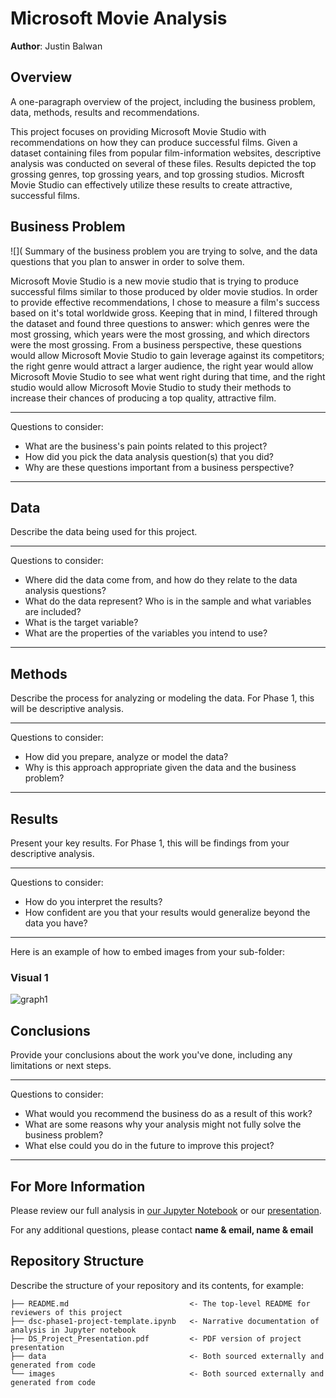 # Microsoft Movie Analysis

**Author**: Justin Balwan

## Overview

A one-paragraph overview of the project, including the business problem, data, methods, results and recommendations.

This project focuses on providing Microsoft Movie Studio with recommendations on how they can produce successful films. 
Given a dataset containing files from popular film-information websites, descriptive analysis was conducted on several of these files. Results depicted the top grossing genres, top grossing years, and top grossing studios. Microsft Movie Studio can effectively utilize these results to create attractive, successful films.

## Business Problem

![](
Summary of the business problem you are trying to solve, and the data questions that you plan to answer in order to solve them.

Microsoft Movie Studio is a new movie studio that is trying to produce successful films similar to those produced by older movie studios. In order to provide effective recommendations, I chose to measure a film's success based on it's total worldwide gross. Keeping that in mind, I filtered through the dataset and found three questions to answer: which genres were the most grossing, which years were the most grossing, and which directors were the most grossing. From a business perspective, these questions would allow Microsoft Movie Studio to gain leverage against its competitors; the right genre would attract a larger audience, the right year would allow Microsoft Movie Studio to see what went right during that time, and the right studio would allow Microsoft Movie Studio to study their methods to increase their chances of producing a top quality, attractive film.

***
Questions to consider:
* What are the business's pain points related to this project?
* How did you pick the data analysis question(s) that you did?
* Why are these questions important from a business perspective?
***

## Data

Describe the data being used for this project.

***
Questions to consider:
* Where did the data come from, and how do they relate to the data analysis questions?
* What do the data represent? Who is in the sample and what variables are included?
* What is the target variable?
* What are the properties of the variables you intend to use?
***

## Methods

Describe the process for analyzing or modeling the data. For Phase 1, this will be descriptive analysis.

***
Questions to consider:
* How did you prepare, analyze or model the data?
* Why is this approach appropriate given the data and the business problem?
***

## Results

Present your key results. For Phase 1, this will be findings from your descriptive analysis.

***
Questions to consider:
* How do you interpret the results?
* How confident are you that your results would generalize beyond the data you have?
***

Here is an example of how to embed images from your sub-folder:

### Visual 1
![graph1](./images/viz1.png)

## Conclusions

Provide your conclusions about the work you've done, including any limitations or next steps.

***
Questions to consider:
* What would you recommend the business do as a result of this work?
* What are some reasons why your analysis might not fully solve the business problem?
* What else could you do in the future to improve this project?
***

## For More Information

Please review our full analysis in [our Jupyter Notebook](./dsc-phase1-project-template.ipynb) or our [presentation](./DS_Project_Presentation.pdf).

For any additional questions, please contact **name & email, name & email**

## Repository Structure

Describe the structure of your repository and its contents, for example:

```
├── README.md                           <- The top-level README for reviewers of this project
├── dsc-phase1-project-template.ipynb   <- Narrative documentation of analysis in Jupyter notebook
├── DS_Project_Presentation.pdf         <- PDF version of project presentation
├── data                                <- Both sourced externally and generated from code
└── images                              <- Both sourced externally and generated from code
```
